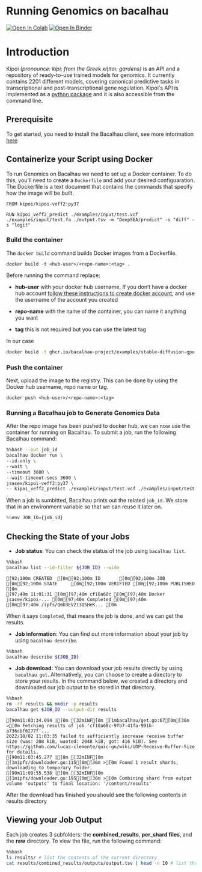 # Running Genomics on bacalhau


[![Open In Colab](https://colab.research.google.com/assets/colab-badge.svg)](https://colab.research.google.com/github/bacalhau-project/examples/blob/main/Genomics/BIDS/index.ipynb)
[![Open In Binder](https://mybinder.org/badge.svg)](https://mybinder.org/v2/gh/bacalhau-project/examples/HEAD?labpath=miscellaneous/Genomics/index.ipynb)

# Introduction

Kipoi _(pronounce: kípi; from the Greek κήποι: gardens)_ is an API and a repository of ready-to-use trained models for genomics. It currently contains 2201 different models, covering canonical predictive tasks in transcriptional and post-transcriptional gene regulation. Kipoi's API is implemented as a [python package](https://github.com/kipoi/kipoi) and it is also accessible from the command line.


## Prerequisite

To get started, you need to install the Bacalhau client, see more information [here](https://docs.bacalhau.org/getting-started/installation)

## Containerize your Script using Docker

To run Genomics on Bacalhau we need to set up a Docker container. To do this, you'll need to create a `Dockerfile` and add your desired configuaration. The Dockerfile is a text document that contains the commands that specify how the image will be built.

```
FROM kipoi/kipoi-veff2:py37

RUN kipoi_veff2_predict ./examples/input/test.vcf ./examples/input/test.fa ./output.tsv -m "DeepSEA/predict" -s "diff" -s "logit"
```

### Build the container

The `docker build` command builds Docker images from a Dockerfile. 

```
docker build -t <hub-user>/<repo-name>:<tag> .
```

Before running the command replace;

- **hub-user** with your docker hub username, If you don’t have a docker hub account [follow these instructions to create docker account](https://docs.docker.com/docker-id/), and use the username of the account you created

- **repo-name** with the name of the container, you can name it anything you want

- **tag** this is not required but you can use the latest tag

In our case

```bash
docker build -t ghcr.io/bacalhau-project/examples/stable-diffusion-gpu:0.0.1 .
```

### Push the container

Next, upload the image to the registry. This can be done by using the Docker hub username, repo name or tag.

```
docker push <hub-user>/<repo-name>:<tag>
```

### Running a Bacalhau job to Generate Genomics Data

After the repo image has been pushed to docker hub, we can now use the container for running on Bacalhau. To submit a job, run the following Bacalhau command:



```bash
%%bash --out job_id
bacalhau docker run \
--id-only \
--wait \ 
--timeout 3600 \
--wait-timeout-secs 3600 \
jsacex/kipoi-veff2:py37 \
-- kipoi_veff2_predict ./examples/input/test.vcf ./examples/input/test.fa ../outputs/output.tsv -m "DeepSEA/predict" -s "diff" -s "logit"
```

When a job is sumbitted, Bacalhau prints out the related `job_id`. We store that in an environment variable so that we can reuse it later on.


```python
%%env JOB_ID={job_id}
```


## Checking the State of your Jobs

- **Job status**: You can check the status of the job using `bacalhau list`. 


```bash
%%bash
bacalhau list --id-filter ${JOB_ID} --wide
```

    [92;100m CREATED  [0m[92;100m ID       [0m[92;100m JOB                     [0m[92;100m STATE     [0m[92;100m VERIFIED [0m[92;100m PUBLISHED               [0m
    [97;40m 11:01:31 [0m[97;40m cf10a68c [0m[97;40m Docker jsacex/kipoi-... [0m[97;40m Completed [0m[97;40m          [0m[97;40m /ipfs/QmU3EV213QSHeK... [0m


When it says `Completed`, that means the job is done, and we can get the results.

- **Job information**: You can find out more information about your job by using `bacalhau describe`.


```bash
%%bash
bacalhau describe ${JOB_ID}
```

- **Job download**: You can download your job results directly by using `bacalhau get`. Alternatively, you can choose to create a directory to store your results. In the command below, we created a directory and downloaded our job output to be stored in that directory.


```bash
%%bash
rm -rf results && mkdir -p results
bacalhau get $JOB_ID --output-dir results
```

    [90m11:03:34.094 |[0m [32mINF[0m [1mbacalhau/get.go:67[0m[36m >[0m Fetching results of job 'cf10a68c-9fb7-41fa-991b-a736cbf6277f'...
    2022/10/02 11:03:35 failed to sufficiently increase receive buffer size (was: 208 kiB, wanted: 2048 kiB, got: 416 kiB). See https://github.com/lucas-clemente/quic-go/wiki/UDP-Receive-Buffer-Size for details.
    [90m11:03:45.277 |[0m [32mINF[0m [1mipfs/downloader.go:115[0m[36m >[0m Found 1 result shards, downloading to temporary folder.
    [90m11:09:55.538 |[0m [32mINF[0m [1mipfs/downloader.go:195[0m[36m >[0m Combining shard from output volume 'outputs' to final location: '/content/results'


After the download has finished you should see the following contents in results directory

## Viewing your Job Output

Each job creates 3 subfolders: the **combined_results**, **per_shard files**, and the **raw** directory. To view the file, run the following command:


```bash
%%bash
ls results/ # list the contents of the current directory 
cat results/combined_results/outputs/output.tsv | head -n 10 # list the contents of the current directory 
```
